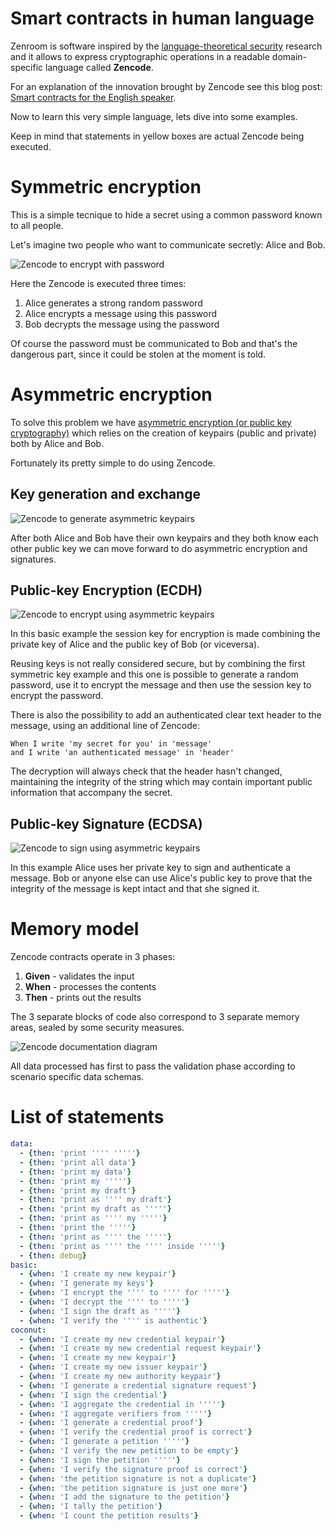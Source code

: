 # Smart contracts in human language

Zenroom is software inspired by the [language-theoretical
security](http://langsec.org) research and it allows to express
cryptographic operations in a readable domain-specific language called
**Zencode**.

For an explanation of the innovation brought by Zencode see this blog post: [Smart contracts for the English speaker](https://decodeproject.eu/blog/smart-contracts-english-speaker).

Now to learn this very simple language, lets dive into some examples.

Keep in mind that statements in yellow boxes are actual Zencode being executed.

# Symmetric encryption

This is a simple tecnique to hide a secret using a common password known to all people.

Let's imagine two people who want to communicate secretly: Alice and Bob.

![Zencode to encrypt with password](img/aes_crypt.svg)

Here the Zencode is executed three times:

1. Alice generates a strong random password
2. Alice encrypts a message using this password
3. Bob decrypts the message using the password

Of course the password must be communicated to Bob and that's the
dangerous part, since it could be stolen at the moment is told.

# Asymmetric encryption

To solve this problem we have [asymmetric encryption (or public key
cryptography)](https://en.wikipedia.org/wiki/Public-key_cryptography)
which relies on the creation of keypairs (public and private) both by
Alice and Bob.

Fortunately its pretty simple to do using Zencode.

## Key generation and exchange

![Zencode to generate asymmetric keypairs](img/ecdh_keygen.svg)

After both Alice and Bob have their own keypairs and they both know
each other public key we can move forward to do asymmetric encryption
and signatures.

## Public-key Encryption (ECDH)

![Zencode to encrypt using asymmetric keypairs](img/ecdh_crypt.svg)

In this basic example the session key for encryption is made combining
the private key of Alice and the public key of Bob (or
viceversa).

Reusing keys is not really considered secure, but by combining the
first symmetric key example and this one is possible to generate a
random password, use it to encrypt the message and then use the
session key to encrypt the password.

There is also the possibility to add an authenticated clear text
header to the message, using an additional line of Zencode:

```cucumber
When I write 'my secret for you' in 'message'
and I write 'an authenticated message' in 'header'
```

The decryption will always check that the header hasn't changed,
maintaining the integrity of the string which may contain important
public information that accompany the secret.

## Public-key Signature (ECDSA)

![Zencode to sign using asymmetric keypairs](img/ecdsa_sign.svg)

In this example Alice uses her private key to sign and authenticate a
message. Bob or anyone else can use Alice's public key to prove that
the integrity of the message is kept intact and that she signed it.

# Memory model

Zencode contracts operate in 3 phases:

1. **Given** - validates the input
2. **When** - processes the contents
3. **Then** - prints out the results

The 3 separate blocks of code also correspond to 3 separate memory areas, sealed by some security measures.

![Zencode documentation diagram](img/zencode_diagram.png)

All data processed has first to pass the validation phase according to scenario specific data schemas.

# List of statements

```yaml
data:
  - {then: 'print '''' '''''}
  - {then: 'print all data'}
  - {then: 'print my data'}
  - {then: 'print my '''''}
  - {then: 'print my draft'}
  - {then: 'print as '''' my draft'}
  - {then: 'print my draft as '''''}
  - {then: 'print as '''' my '''''}
  - {then: 'print the '''''}
  - {then: 'print as '''' the '''''}
  - {then: 'print as '''' the '''' inside '''''}
  - {then: debug}
basic:
  - {when: 'I create my new keypair'}
  - {when: 'I generate my keys'}
  - {when: 'I encrypt the '''' to '''' for '''''}
  - {when: 'I decrypt the '''' to '''''}
  - {when: 'I sign the draft as '''''}
  - {when: 'I verify the '''' is authentic'}
coconut:
  - {when: 'I create my new credential keypair'}
  - {when: 'I create my new credential request keypair'}
  - {when: 'I create my new keypair'}
  - {when: 'I create my new issuer keypair'}
  - {when: 'I create my new authority keypair'}
  - {when: 'I generate a credential signature request'}
  - {when: 'I sign the credential'}
  - {when: 'I aggregate the credential in '''''}
  - {when: 'I aggregate verifiers from '''''}
  - {when: 'I generate a credential proof'}
  - {when: 'I verify the credential proof is correct'}
  - {when: 'I generate a petition '''''}
  - {when: 'I verify the new petition to be empty'}
  - {when: 'I sign the petition '''''}
  - {when: 'I verify the signature proof is correct'}
  - {when: 'the petition signature is not a duplicate'}
  - {when: 'the petition signature is just one more'}
  - {when: 'I add the signature to the petition'}
  - {when: 'I tally the petition'}
  - {when: 'I count the petition results'}
```

